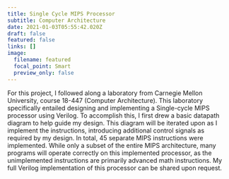 ```yaml
---
title: Single Cycle MIPS Processor
subtitle: Computer Architecture
date: 2021-01-03T05:55:42.020Z
draft: false
featured: false
links: []
image:
  filename: featured
  focal_point: Smart
  preview_only: false
---
```

For this project, I followed along a laboratory from Carnegie Mellon University, course 18-447 (Computer Architecture). This laboratory specifically entailed designing and implementing a Single-cycle MIPS processor using Verilog. To accomplish this, I first drew a basic datapath diagram to help guide my design. This diagram will be iterated upon as I implement the instructions, introducing additional control signals as required by my design. In total, 45 separate MIPS instructions were implemented. While only a subset of the entire MIPS architecture, many programs will operate correctly on this implemented processor, as the unimplemented instructions are primarily advanced math instructions. My full Verilog implementation of this processor can be shared upon request.